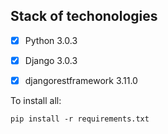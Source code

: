 ﻿Stack of techonologies
-------
- [x] Python 3.0.3
- [x] Django 3.0.3
- [x] djangorestframework 3.11.0


To install all:
```
pip install -r requirements.txt
```
 